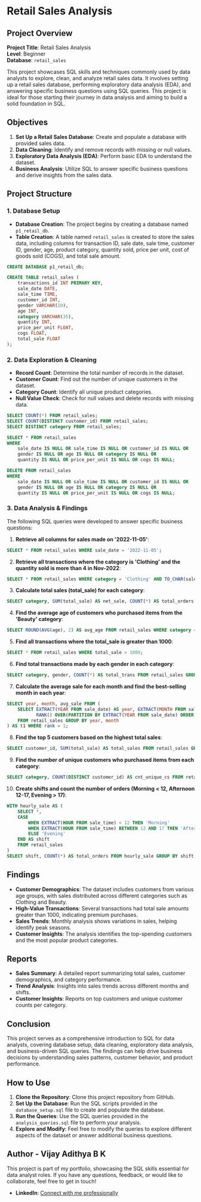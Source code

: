 # Retail Sales Analysis

## Project Overview

**Project Title**: Retail Sales Analysis  
**Level**: Beginner  
**Database**: `retail_sales`

This project showcases SQL skills and techniques commonly used by data analysts to explore, clean, and analyze retail sales data. It involves setting up a retail sales database, performing exploratory data analysis (EDA), and answering specific business questions using SQL queries. This project is ideal for those starting their journey in data analysis and aiming to build a solid foundation in SQL.

## Objectives

1. **Set Up a Retail Sales Database**: Create and populate a database with provided sales data.
2. **Data Cleaning**: Identify and remove records with missing or null values.
3. **Exploratory Data Analysis (EDA)**: Perform basic EDA to understand the dataset.
4. **Business Analysis**: Utilize SQL to answer specific business questions and derive insights from the sales data.

## Project Structure

### 1. Database Setup

- **Database Creation**: The project begins by creating a database named `p1_retail_db`.
- **Table Creation**: A table named `retail_sales` is created to store the sales data, including columns for transaction ID, sale date, sale time, customer ID, gender, age, product category, quantity sold, price per unit, cost of goods sold (COGS), and total sale amount.

```sql
CREATE DATABASE p1_retail_db;

CREATE TABLE retail_sales (
    transactions_id INT PRIMARY KEY,
    sale_date DATE,	
    sale_time TIME,
    customer_id INT,	
    gender VARCHAR(10),
    age INT,
    category VARCHAR(35),
    quantity INT,
    price_per_unit FLOAT,	
    cogs FLOAT,
    total_sale FLOAT
);
```

### 2. Data Exploration & Cleaning

- **Record Count**: Determine the total number of records in the dataset.
- **Customer Count**: Find out the number of unique customers in the dataset.
- **Category Count**: Identify all unique product categories.
- **Null Value Check**: Check for null values and delete records with missing data.

```sql
SELECT COUNT(*) FROM retail_sales;
SELECT COUNT(DISTINCT customer_id) FROM retail_sales;
SELECT DISTINCT category FROM retail_sales;

SELECT * FROM retail_sales
WHERE 
    sale_date IS NULL OR sale_time IS NULL OR customer_id IS NULL OR 
    gender IS NULL OR age IS NULL OR category IS NULL OR 
    quantity IS NULL OR price_per_unit IS NULL OR cogs IS NULL;

DELETE FROM retail_sales
WHERE 
    sale_date IS NULL OR sale_time IS NULL OR customer_id IS NULL OR 
    gender IS NULL OR age IS NULL OR category IS NULL OR 
    quantity IS NULL OR price_per_unit IS NULL OR cogs IS NULL;
```

### 3. Data Analysis & Findings

The following SQL queries were developed to answer specific business questions:

1. **Retrieve all columns for sales made on '2022-11-05'**:
```sql
SELECT * FROM retail_sales WHERE sale_date = '2022-11-05';
```

2. **Retrieve all transactions where the category is 'Clothing' and the quantity sold is more than 4 in Nov-2022**:
```sql
SELECT * FROM retail_sales WHERE category = 'Clothing' AND TO_CHAR(sale_date, 'YYYY-MM') = '2022-11' AND quantity >= 4;
```

3. **Calculate total sales (total_sale) for each category**:
```sql
SELECT category, SUM(total_sale) AS net_sale, COUNT(*) AS total_orders FROM retail_sales GROUP BY category;
```

4. **Find the average age of customers who purchased items from the 'Beauty' category**:
```sql
SELECT ROUND(AVG(age), 2) AS avg_age FROM retail_sales WHERE category = 'Beauty';
```

5. **Find all transactions where the total_sale is greater than 1000**:
```sql
SELECT * FROM retail_sales WHERE total_sale > 1000;
```

6. **Find total transactions made by each gender in each category**:
```sql
SELECT category, gender, COUNT(*) AS total_trans FROM retail_sales GROUP BY category, gender ORDER BY category;
```

7. **Calculate the average sale for each month and find the best-selling month in each year**:
```sql
SELECT year, month, avg_sale FROM (
    SELECT EXTRACT(YEAR FROM sale_date) AS year, EXTRACT(MONTH FROM sale_date) AS month, AVG(total_sale) AS avg_sale,
           RANK() OVER(PARTITION BY EXTRACT(YEAR FROM sale_date) ORDER BY AVG(total_sale) DESC) AS rank
    FROM retail_sales GROUP BY year, month
) AS t1 WHERE rank = 1;
```

8. **Find the top 5 customers based on the highest total sales**:
```sql
SELECT customer_id, SUM(total_sale) AS total_sales FROM retail_sales GROUP BY customer_id ORDER BY total_sales DESC LIMIT 5;
```

9. **Find the number of unique customers who purchased items from each category**:
```sql
SELECT category, COUNT(DISTINCT customer_id) AS cnt_unique_cs FROM retail_sales GROUP BY category;
```

10. **Create shifts and count the number of orders (Morning < 12, Afternoon 12-17, Evening > 17)**:
```sql
WITH hourly_sale AS (
    SELECT *, 
    CASE
        WHEN EXTRACT(HOUR FROM sale_time) < 12 THEN 'Morning'
        WHEN EXTRACT(HOUR FROM sale_time) BETWEEN 12 AND 17 THEN 'Afternoon'
        ELSE 'Evening'
    END AS shift
    FROM retail_sales
)
SELECT shift, COUNT(*) AS total_orders FROM hourly_sale GROUP BY shift;
```

## Findings

- **Customer Demographics**: The dataset includes customers from various age groups, with sales distributed across different categories such as Clothing and Beauty.
- **High-Value Transactions**: Several transactions had total sale amounts greater than 1000, indicating premium purchases.
- **Sales Trends**: Monthly analysis shows variations in sales, helping identify peak seasons.
- **Customer Insights**: The analysis identifies the top-spending customers and the most popular product categories.

## Reports

- **Sales Summary**: A detailed report summarizing total sales, customer demographics, and category performance.
- **Trend Analysis**: Insights into sales trends across different months and shifts.
- **Customer Insights**: Reports on top customers and unique customer counts per category.

## Conclusion

This project serves as a comprehensive introduction to SQL for data analysts, covering database setup, data cleaning, exploratory data analysis, and business-driven SQL queries. The findings can help drive business decisions by understanding sales patterns, customer behavior, and product performance.

## How to Use

1. **Clone the Repository**: Clone this project repository from GitHub.
2. **Set Up the Database**: Run the SQL scripts provided in the `database_setup.sql` file to create and populate the database.
3. **Run the Queries**: Use the SQL queries provided in the `analysis_queries.sql` file to perform your analysis.
4. **Explore and Modify**: Feel free to modify the queries to explore different aspects of the dataset or answer additional business questions.

## Author - Vijay Adithya B K

This project is part of my portfolio, showcasing the SQL skills essential for data analyst roles. If you have any questions, feedback, or would like to collaborate, feel free to get in touch!

- **LinkedIn**: [Connect with me professionally](https://www.linkedin.com/in/vijayadithyabk/)
